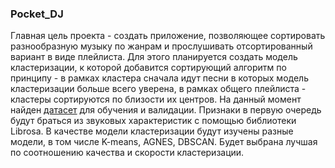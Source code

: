 ### Pocket_DJ

Главная цель проекта - создать приложение, позволяющее сортировать разнообразную музыку по жанрам и прослушивать отсортированный вариант в виде плейлиста. 
Для этого планируется создать модель кластеризации, к которой добавится сортирующий алгоритм по принципу - в рамках кластера сначала идут песни в которых модель кластеризации больше всего уверена, 
в рамках общего плейлиста - кластеры сортируются по близости их центров. На данный момент найден [датасет](https://github.com/mdeff/fma) для обучения и валидации. 
Признаки в первую очередь будут браться из звуковых характеристик с помощью библиотеки Librosa. В качестве модели кластеризации будут изучены разные модели, в том числе K-means, AGNES, DBSCAN. Будет выбрана лучшая по соотношению качества и скорости кластеризации.
